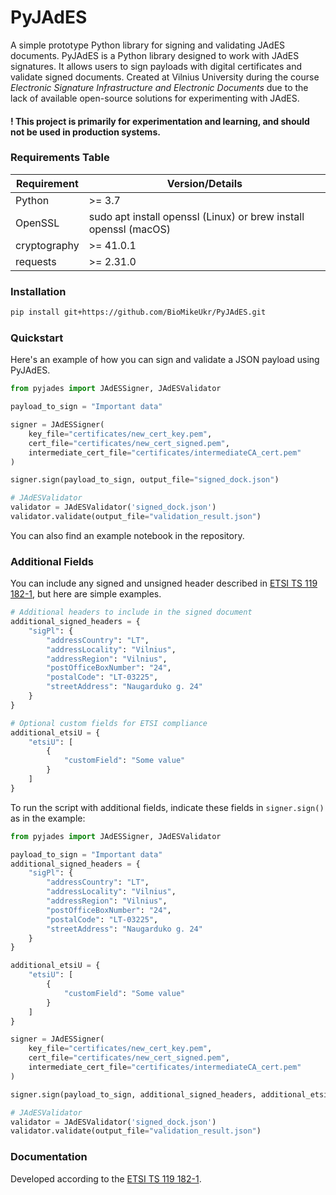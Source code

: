 
# PyJAdES
A simple prototype Python library for signing and validating JAdES documents. PyJAdES is a Python library designed to work with JAdES signatures. It allows users to sign payloads with digital certificates and validate signed documents. Created at Vilnius University during the course *Electronic Signature Infrastructure and Electronic Documents* due to the lack of available open-source solutions for experimenting with JAdES.

#### ! This project is primarily for experimentation and learning, and should not be used in production systems.

### Requirements Table

| Requirement       | Version/Details    |
|-------------------|--------------------|
| Python            | >= 3.7             |
| OpenSSL           | sudo apt install openssl (Linux) or brew install openssl (macOS) |
| cryptography      | >= 41.0.1          |
| requests          | >= 2.31.0          |

### Installation
```bash
pip install git+https://github.com/BioMikeUkr/PyJAdES.git
```

### Quickstart
Here's an example of how you can sign and validate a JSON payload using PyJAdES.

```python
from pyjades import JAdESSigner, JAdESValidator

payload_to_sign = "Important data"

signer = JAdESSigner(
    key_file="certificates/new_cert_key.pem",
    cert_file="certificates/new_cert_signed.pem",
    intermediate_cert_file="certificates/intermediateCA_cert.pem"
)

signer.sign(payload_to_sign, output_file="signed_dock.json")

# JAdESValidator
validator = JAdESValidator('signed_dock.json')
validator.validate(output_file="validation_result.json")
```

You can also find an example notebook in the repository.

### Additional Fields
You can include any signed and unsigned header described in [ETSI TS 119 182-1](https://www.etsi.org/deliver/etsi_ts/119100_119199/11918201/01.01.01_60/ts_11918201v010101p.pdf), but here are simple examples.

```python
# Additional headers to include in the signed document
additional_signed_headers = {
    "sigPl": {
        "addressCountry": "LT",
        "addressLocality": "Vilnius",
        "addressRegion": "Vilnius",
        "postOfficeBoxNumber": "24",
        "postalCode": "LT-03225",
        "streetAddress": "Naugarduko g. 24"
    }
}

# Optional custom fields for ETSI compliance
additional_etsiU = {
    "etsiU": [
        {
            "customField": "Some value"
        }
    ]
}
```

To run the script with additional fields, indicate these fields in `signer.sign()` as in the example:

```python
from pyjades import JAdESSigner, JAdESValidator

payload_to_sign = "Important data"
additional_signed_headers = {
    "sigPl": {
        "addressCountry": "LT",
        "addressLocality": "Vilnius",
        "addressRegion": "Vilnius",
        "postOfficeBoxNumber": "24",
        "postalCode": "LT-03225",
        "streetAddress": "Naugarduko g. 24"
    }
}

additional_etsiU = {
    "etsiU": [
        {
            "customField": "Some value"
        }
    ]
}

signer = JAdESSigner(
    key_file="certificates/new_cert_key.pem",
    cert_file="certificates/new_cert_signed.pem",
    intermediate_cert_file="certificates/intermediateCA_cert.pem"
)

signer.sign(payload_to_sign, additional_signed_headers, additional_etsiU, output_file="signed_dock.json")

# JAdESValidator
validator = JAdESValidator('signed_dock.json')
validator.validate(output_file="validation_result.json")
```

### Documentation
Developed according to the [ETSI TS 119 182-1](https://www.etsi.org/deliver/etsi_ts/119100_119199/11918201/01.01.01_60/ts_11918201v010101p.pdf).
